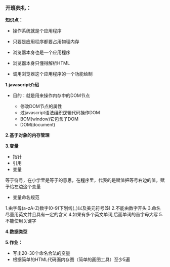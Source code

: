 ### 开班典礼：

**知识点：**

- 操作系统就是个应用程序
- 只要是应用程序都要占用物理内存
- 浏览器本身也是一个应用程序

- 浏览器本身只懂得解析HTML
- 调用浏览器这个应用程序的一个功能绘制

**1.javascript介绍**

- 目的：就是用来操作内存中的DOM节点

  - 修改DOM节点的属性
  - 过javascript语法组织逻辑代码操作DOM
  - BOM(window)它包含了DOM
  - DOM(document)

**2.基于对象的内存管理**

**3.变量**

- 指针
- 引用
- 变量

等于符号，在小学里是等于的意思，在程序里，代表的是赋值把等号右边的值，赋予给左边这个变量

- 变量命名规范

1.由字母(a-zA-Z)数字(0-9)下划线(_)以及美元符号($)
2.不能由数字开头
3.命名尽量用英文并且具有一定的含义
4.如果有多个英文单词,后面单词的首字母大写
5.不能使用关键字

**4.数据类型**

**5.作业：**

- 写出20-30个命名合法的变量
- 根据简单的HTML代码画内存图（简单的画图工具）至少5遍
